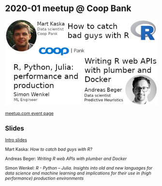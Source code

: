 2020-01 meetup @ Coop Bank
==========================

![Flyer](img/flyer.png)

[meetup.com event
page](https://www.meetup.com/r-tallinn/events/264212143/)

## Slides

[Intro slides](https://r-tallinn.github.io/2020-01-coop-bank/intro-slides/intro-slides#1)

Mart Kaska: *How to catch bad guys with R?*

Andreas Beger: *Writing R web APIs with plumber and Docker*

Simon Wenkel: *R - Python – Julia. Insights into old and new languages for data science and machine learning and implications for their use in (high performance) production environments*



